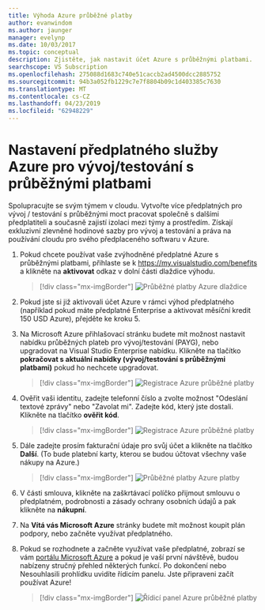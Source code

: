 ```yaml
---
title: Výhoda Azure průběžné platby
author: evanwindom
ms.author: jaunger
manager: evelynp
ms.date: 10/03/2017
ms.topic: conceptual
description: Zjistěte, jak nastavit účet Azure s průběžnými platbami.
searchscope: VS Subscription
ms.openlocfilehash: 275088d1683c740e51caccb2ad4500dcc2885752
ms.sourcegitcommit: 94b3a052fb1229c7e7f8804b09c1d403385c7630
ms.translationtype: MT
ms.contentlocale: cs-CZ
ms.lasthandoff: 04/23/2019
ms.locfileid: "62948229"
---
```

# <a name="setting-up-an-azure-devtest-pay-as-you-go-subscription"></a>Nastavení předplatného služby Azure pro vývoj/testování s průběžnými platbami
Spolupracujte se svým týmem v cloudu.  Vytvořte více předplatných pro vývoj / testování s průběžnými moct pracovat společně s dalšími předplatiteli a současně zajistí izolaci mezi týmy a prostředím.  Získají exkluzivní zlevněné hodinové sazby pro vývoj a testování a práva na používání cloudu pro svého předplaceného softwaru v Azure.

1. Pokud chcete používat vaše zvýhodněné předplatné Azure s průběžnými platbami, přihlaste se k [ https://my.visualstudio.com/benefits ](https://my.visualstudio.com/benefits?wt.mc_id=o~msft~docs) a klikněte na **aktivovat** odkaz v dolní části dlaždice výhodu.
   > [!div class="mx-imgBorder"]
   > ![Průběžné platby Azure dlaždice](_img/vs-azure-payg/vs-azure-payg-tile.png)

2. Pokud jste si již aktivovali účet Azure v rámci výhod předplatného (například pokud máte předplatné Enterprise a aktivovat měsíční kredit 150 USD Azure), přejděte ke kroku 5.

3. Na Microsoft Azure přihlašovací stránku budete mít možnost nastavit nabídku průběžných plateb pro vývoj/testování (PAYG), nebo upgradovat na Visual Studio Enterprise nabídku.  Klikněte na tlačítko **pokračovat s aktuální nabídky (vývoj/testování s průběžnými platbami)** pokud ho nechcete upgradovat.
   > [!div class="mx-imgBorder"]
   > ![Registrace Azure průběžné platby](_img/vs-azure-payg/vs-azure-payg-signup-cropped.png)

4. Ověřit vaši identitu, zadejte telefonní číslo a zvolte možnost "Odeslání textové zprávy" nebo "Zavolat mi".  Zadejte kód, který jste dostali.  Klikněte na tlačítko **ověřit kód**.
   > [!div class="mx-imgBorder"]
   > ![Registrace Azure průběžné platby](_img/vs-azure-payg/vs-azure-payg-identity-cropped.png)

5. Dále zadejte prosím fakturační údaje pro svůj účet a klikněte na tlačítko **Další**.  (To bude platební karty, kterou se budou účtovat všechny vaše nákupy na Azure.)
   > [!div class="mx-imgBorder"]
   > ![Průběžné platby Azure platby](_img/vs-azure-payg/vs-azure-payg-payment-cropped.png)

6. V části smlouva, klikněte na zaškrtávací políčko přijmout smlouvu o předplatném, podrobnosti a zásady ochrany osobních údajů a pak klikněte na **nákupní**.

7. Na **Vítá vás Microsoft Azure** stránky budete mít možnost koupit plán podpory, nebo začněte využívat předplatného.

8. Pokud se rozhodnete a začněte využívat vaše předplatné, zobrazí se vám [portálu Microsoft Azure](https://portal.azure.com) a pokud je vaší první návštěvě, budou nabízeny stručný přehled některých funkcí.  Po dokončení nebo Nesouhlasili prohlídku uvidíte řídicím panelu.  Jste připraveni začít používat Azure!
   > [!div class="mx-imgBorder"]
   > ![Řídicí panel Azure průběžné platby](_img/vs-azure-payg/vs-azure-payg-dashboard-cropped.png)
